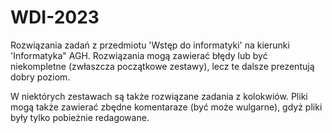 # WDI-2023
Rozwiązania zadań z przedmiotu 'Wstęp do informatyki' na kierunki 'Informatyka" AGH.
Rozwiązania mogą zawierać błędy lub być niekompletne (zwłaszcza początkowe zestawy), lecz te dalsze prezentują dobry poziom. 

W niektórych zestawach są także rozwiązane zadania z kolokwiów. 
Pliki mogą także zawierać zbędne komentaraze (być może wulgarne), gdyż pliki były tylko pobieżnie redagowane. 

